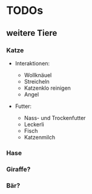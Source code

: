 # TODOs

## weitere Tiere

### Katze

- Interaktionen:
  - Wollknäuel
  - Streicheln
  - Katzenklo reinigen
  - Angel
  

- Futter:
  - Nass- und Trockenfutter
  - Leckerli
  - Fisch
  - Katzenmilch

### Hase

### Giraffe?

### Bär?
